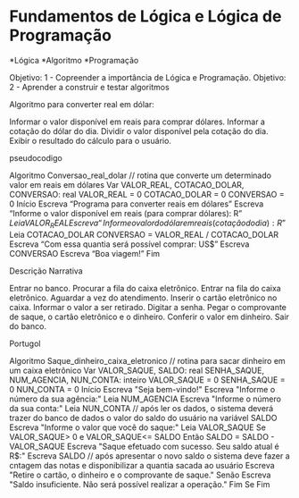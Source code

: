 # Fundamentos de Lógica e Lógica de Programação 

*Lógica 
*Algoritmo
*Programação

   Objetivo: 1 - Copreender a importância de Lógica e Programação.
   Objetivo: 2 - Aprender a construir e testar algoritmos


   Algoritmo para converter real em dólar:

Informar o valor disponível em reais para comprar dólares.
Informar a cotação do dólar do dia.
Dividir o valor disponível pela cotação do dia.
Exibir o resultado do cálculo para o usuário.


pseudocodigo

   
Algoritmo Conversao_real_dolar
// rotina que converte um determinado valor em reais em dólares
	Var
	VALOR_REAL, COTACAO_DOLAR, CONVERSAO: real
		VALOR_REAL = 0
		COTACAO_DOLAR = 0
		CONVERSAO = 0
Início
	Escreva “Programa para converter reais em dólares”
	Escreva “Informe o valor disponível em reais (para comprar dólares): R$”
	Leia VALOR_REAL
	Escreva “Informe o valor do dólar em reais (cotação do dia): R$”
	Leia COTACAO_DOLAR
	CONVERSAO = VALOR_REAL / COTACAO_DOLAR 
	Escreva “Com essa quantia será possível comprar: US$”
	Escreva CONVERSAO
	Escreva “Boa viagem!”
Fim


Descrição Narrativa

Entrar no banco.
Procurar a fila do caixa eletrônico.
Entrar na fila do caixa eletrônico.
Aguardar a vez do atendimento.
Inserir o cartão eletrônico no caixa.
Informar o valor a ser retirado.
Digitar a senha.
Pegar o comprovante de saque, o cartão eletrônico e o dinheiro.
Conferir o valor em dinheiro.
Sair do banco.


Portugol

Algoritmo Saque_dinheiro_caixa_eletronico
// rotina para sacar dinheiro em um caixa eletrônico
    Var
    VALOR_SAQUE, SALDO: real
    SENHA_SAQUE, NUM_AGENCIA, NUN_CONTA: inteiro
        VALOR_SAQUE = 0
        SENHA_SAQUE = 0
        NUN_CONTA = 0
Início
    Escreva "Seja bem-vindo!"
    Escreva "Informe o número da sua agência:"
    Leia NUM_AGENCIA
    Escreva "Informe o número da sua conta:"
    Leia NUN_CONTA
// após ler os dados, o sistema deverá trazer do banco de dados o valor do saldo do usuário na variável SALDO
    Escreva "Informe o valor que você do saque:"
    Leia VALOR_SAQUE
    Se VALOR_SAQUE> 0 e VALOR_SAQUE<= SALDO Então
        SALDO = SALDO - VALOR_SAQUE
        Escreva "Saque efetuado com sucesso. Seu saldo atual é R$:"
        Escreva SALDO
// após apresentar o novo saldo o sistema deve fazer a cntagem das notas e disponibilizar a quantia sacada ao usuário
        Escreva "Retire o cartão, o dinheiro e o comprovante de saque."
    Senão
        Escreva "Saldo insuficiente. Não será possível realizar a operação."
    Fim Se
Fim
